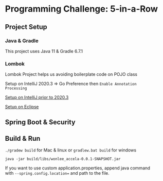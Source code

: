 # Programming Challenge: 5-in-a-Row

## Project Setup
### Java & Gradle
This project uses Java 11 & Gradle 6.7.1

### Lombok
Lombok Project helps us avoiding boilerplate code on POJO class

Setup on IntelliJ 2020.3 => Go Preference then `Enable Annotation Processing`

[Setup on IntelliJ prior to 2020.3](https://projectlombok.org/setup/intellij)

[Setup on Eclipse](https://projectlombok.org/setup/eclipse)

## Spring Boot & Security

## 

## Build & Run
`./gradew build` for Mac & linux or `gradlew.bat build` for windows

`java -jar build/libs/wonlee_accela-0.0.1-SNAPSHOT.jar`

If you want to use custom application.properties,
append java command with `--spring.config.location=` and path to the file.
